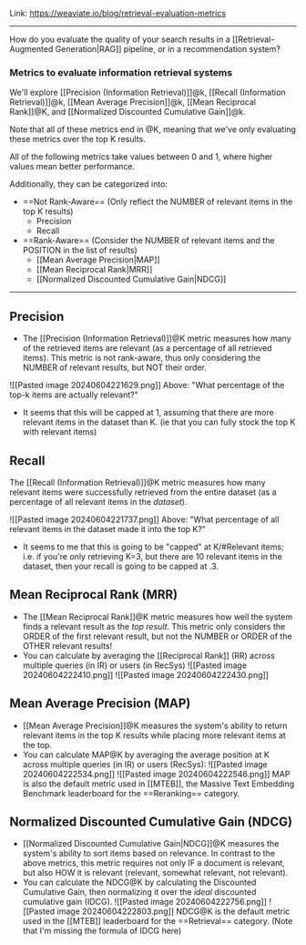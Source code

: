 
Link: https://weaviate.io/blog/retrieval-evaluation-metrics

---

How do you evaluate the quality of your search results in a [[Retrieval-Augmented Generation|RAG]] pipeline, or in a recommendation system?

### Metrics to evaluate information retrieval systems

We'll explore [[Precision (Information Retrieval)]]@k, [[Recall (Information Retrieval)]]@k, [[Mean Average Precision]]@k, [[Mean Reciprocal Rank]]@K, and [[Normalized Discounted Cumulative Gain]]@k.

Note that all of these metrics end in @K, meaning that we've only evaluating these metrics over the top K results.

All of the following metrics take values between 0 and 1, where higher values mean better performance.

Additionally, they can be categorized into:
- ==Not Rank-Aware== (Only reflect the NUMBER of relevant items in the top K results)
	- Precision
	- Recall
- ==Rank-Aware== (Consider the NUMBER of relevant items and the POSITION in the list of results)
	- [[Mean Average Precision|MAP]]
	- [[Mean Reciprocal Rank|MRR]]
	- [[Normalized Discounted Cumulative Gain|NDCG]]

---

## Precision
- The [[Precision (Information Retrieval)]]@K metric measures how many of the retrieved items are relevant (as a percentage of all retrieved items). This metric is not rank-aware, thus only considering the NUMBER of relevant results, but NOT their order.

![[Pasted image 20240604221629.png]]
Above: "What percentage of the top-k items are actually relevant?"
- It seems that this will be capped at 1, assuming that there are more relevant items in the dataset than K. (ie that you can fully stock the top K with relevant items)

## Recall
The [[Recall (Information Retrieval)]]@K metric measures how many relevant items were successfully retrieved from the entire dataset (as a percentage of all relevant items in the *dataset*). 

![[Pasted image 20240604221737.png]]
Above: "What percentage of all relevant items in the dataset made it into the top K?"
- It seems to me that this is going to be "capped" at K/#Relevant items; i.e. if you're only retrieving K=3, but there are 10 relevant items in the dataset, then your recall is going to be capped at .3.

## Mean Reciprocal Rank (MRR)
- The [[Mean Reciprocal Rank]]@K metric measures how well the system finds a relevant result as the *top result*. This metric only considers the ORDER of the first relevant result, but not the NUMBER or ORDER of the OTHER relevant results!
- You can calculate by averaging the [[Reciprocal Rank]] (RR) across multiple queries (in IR) or users (in RecSys)
![[Pasted image 20240604222410.png]]
![[Pasted image 20240604222430.png]]


## Mean Average Precision (MAP)
- [[Mean Average Precision]]@K measures the system's ability to return relevant items in the top K results while placing more relevant items at the top.
- You can calculate MAP@K by averaging the average position at K across multiple queries (in IR) or users (RecSys):
![[Pasted image 20240604222534.png]]
![[Pasted image 20240604222546.png]]
MAP is also the default metric used in [[MTEB]], the Massive Text Embedding Benchmark leaderboard for the ==Reranking== category.

## Normalized Discounted Cumulative Gain (NDCG)
- [[Normalized Discounted Cumulative Gain|NDCG]]@K measures the system's ability to sort items based on relevance. In contrast to the above metrics, this metric requires not only IF a document is relevant, but also HOW it is relevant (relevant, somewhat relevant, not relevant).
- You can calculate the NDCG@K by calculating the Discounted Cumulative Gain, then normalizing it over the *ideal* discounted cumulative gain (IDCG).
![[Pasted image 20240604222756.png]]
![[Pasted image 20240604222803.png]]
NDCG@K is the default metric used in the [[MTEB]] leaderboard for the ==Retrieval== category.
(Note that I'm missing the formula of IDCG here)

